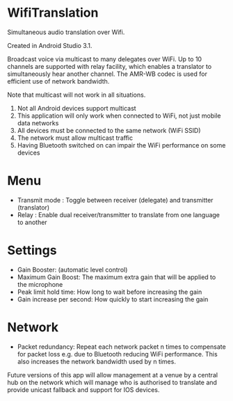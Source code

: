 # WifiTranslation
Simultaneous audio translation over Wifi.

Created in Android Studio 3.1.

Broadcast voice via multicast to many delegates over WiFi. Up to 10 channels are supported with relay facility, which enables a translator to simultaneously hear another channel. The AMR-WB codec is used for efficient use of network bandwidth.

Note that multicast will not work in all situations.
1) Not all Android devices support multicast
2) This application will only work when connected to WiFi, not just mobile data networks
3) All devices must be connected to the same network (WiFi SSID)
4) The network must allow multicast traffic
5) Having Bluetooth switched on can impair the WiFi performance on some devices

# Menu
* Transmit mode : Toggle between receiver (delegate) and transmitter (translator)
* Relay : Enable dual receiver/transmitter to translate from one language to another
# Settings
* Gain Booster: (automatic level control)
* Maximum Gain Boost: The maximum extra gain that will be applied to the microphone
* Peak limit hold time: How long to wait before increasing the gain
* Gain increase per second: How quickly to start increasing the gain
# Network
* Packet redundancy: Repeat each network packet n times to compensate for packet loss e.g. due to Bluetooth reducing WiFi performance. This also increases the network bandwidth used by n times.

Future versions of this app will allow management at a venue by a central hub on the network which will manage who is authorised to translate and provide unicast fallback and support for IOS devices.
